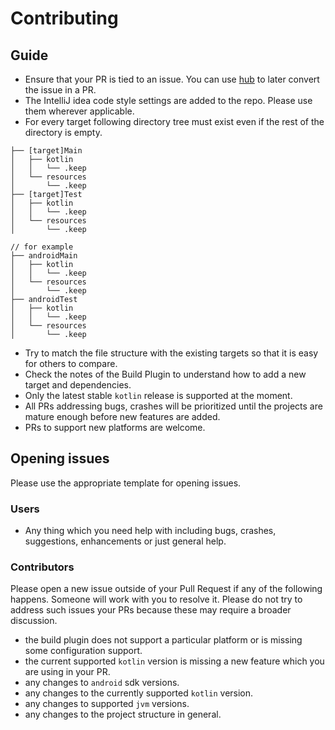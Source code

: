 # Contributing

## Guide

- Ensure that your PR is tied to an issue. You can use [hub](https://hub.github.com) to later convert the issue in a PR.
- The IntelliJ idea code style settings are added to the repo. Please use them wherever applicable.
- For every target following directory tree must exist even if the rest of the directory is empty.

```
├── [target]Main
│   ├── kotlin
│   │   └── .keep
│   └── resources
│       └── .keep
├── [target]Test
│   ├── kotlin
│   │   └── .keep
│   └── resources
│       └── .keep

// for example
├── androidMain
│   ├── kotlin
│   │   └── .keep
│   └── resources
│       └── .keep
├── androidTest
│   ├── kotlin
│   │   └── .keep
│   └── resources
│       └── .keep
```

- Try to match the file structure with the existing targets so that it is easy for others to compare.
- Check the notes of the Build Plugin to understand how to add a new target and dependencies.
- Only the latest stable `kotlin` release is supported at the moment.
- All PRs addressing bugs, crashes will be prioritized until the projects are mature enough before new features are added.
- PRs to support new platforms are welcome.

## Opening issues

Please use the appropriate template for opening issues.

### Users

- Any thing which you need help with including bugs, crashes, suggestions, enhancements or just general help.

### Contributors

Please open a new issue outside of your Pull Request if any of the following happens. Someone will work with you to resolve it. Please do not try to address such issues your PRs because these may require a broader discussion.

- the build plugin does not support a particular platform or is missing some configuration support.
- the current supported `kotlin` version is missing a new feature which you are using in your PR.
- any changes to `android` sdk versions.
- any changes to the currently supported `kotlin` version.
- any changes to supported `jvm` versions.
- any changes to the project structure in general.
